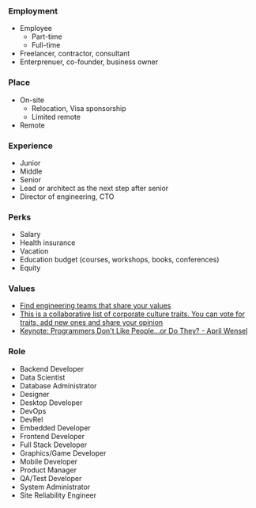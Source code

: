 ### Employment

- Employee
  - Part-time
  - Full-time
- Freelancer, contractor, consultant
- Enterprenuer, co-founder, business owner

### Place

- On-site
  - Relocation, Visa sponsorship
  - Limited remote
- Remote

### Experience

- Junior
- Middle
- Senior
- Lead or architect as the next step after senior
- Director of engineering, CTO

### Perks

- Salary
- Health insurance
- Vacation
- Education budget (courses, workshops, books, conferences)
- Equity

### Values

- [Find engineering teams that share your values](https://www.keyvalues.io/)
- [This is a collaborative list of corporate culture traits. You can vote for traits, add new ones and share your opinion](https://cultural.fit/)
- [Keynote: Programmers Don't Like People...or Do They? - April Wensel](https://www.youtube.com/watch?v=HPFuHS6aPhw)

### Role

- Backend Developer
- Data Scientist
- Database Administrator
- Designer
- Desktop Developer
- DevOps
- DevRel
- Embedded Developer
- Frontend Developer
- Full Stack Developer
- Graphics/Game Developer
- Mobile Developer
- Product Manager
- QA/Test Developer
- System Administrator
- Site Reliability Engineer
